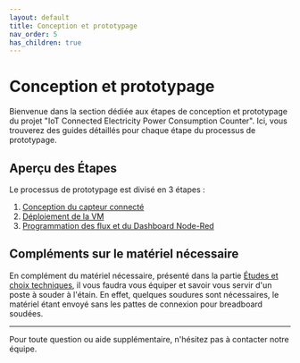 ```yaml
---
layout: default
title: Conception et prototypage
nav_order: 5
has_children: true
---
```


# Conception et prototypage

Bienvenue dans la section dédiée aux étapes de conception et prototypage du projet "IoT Connected Electricity Power Consumption Counter". Ici, vous trouverez des guides détaillés pour chaque étape du processus de prototypage.

## Aperçu des Étapes

Le processus de prototypage est divisé en 3 étapes :

1. [Conception du capteur connecté](conception_capteur_connected.md)
2. [Déploiement de la VM](deploiement_VM.md)
3. [Programmation des flux et du Dashboard Node-Red](flux_dashboard_node-red.md)

## Compléments sur le matériel nécessaire

En complément du matériel nécessaire, présenté dans la partie [Études et choix techniques](/docs/etudes.md), il vous faudra vous équiper et savoir vous servir d'un poste à souder à l'étain. En effet, quelques soudures sont nécessaires, le matériel étant envoyé sans les pattes de connexion pour breadboard soudées.

---

Pour toute question ou aide supplémentaire, n'hésitez pas à contacter notre équipe.
